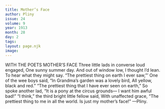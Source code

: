 ```yaml
---
title: Mother’s Face
author: Pliny
issue: 24
volume: 9
year: 1913
month: 28
day: 2
tags:
layout: page.njk
image:
---
```

WITH THE POETS   MOTHER’S FACE   Three little lads in converse loud engaged, One sunny summer day. And out of window low, I thought I’d lean. To hear what they might say. “The prettiest thing on earth I ever saw,”’ One of the wee boys said, “In Grandma’s garden was a lovely bird, All yellow, black and red.” “The prettiest thing that I have ever seen on earth,” So spoke another lad, “It is a pony at the circus grounds— I want him awful bad!”    “I think,” the third bright little fellow said, With unaffected grace, “The prettiest thing to me in all the world. Is just my mother’s face!” —Pliny. 




